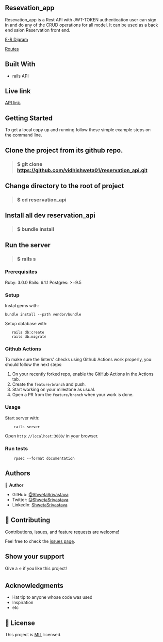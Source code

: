 ## Resevation_app
Resevation_app is a Rest API with JWT-TOKEN authentication user can sign in and do any of the CRUD operations for all model.
It can be used as a back end salon Reservation front end.

[E-R Digram](./Docs/ER.png)

[Routes](./routes/routes.pdf)

## Built With
- rails API

## Live link
 [API link](https://boiling-citadel-97580.herokuapp.com/).

## Getting Started
To get a local copy up and running follow these simple example steps on the command line.

## Clone the project from its github repo.

> ### $ git clone https://github.com/vidhishweta01/reservation_api.git
  
## Change directory to the root of project

> ### $ cd reservation_api
  
## Install all dev reservation_api

> ###  $ bundle install


## Run the server

> ### $ rails s

### Prerequisites

Ruby: 3.0.0
Rails: 6.1.1
Postgres: >=9.5

### Setup

Instal gems with:

```
bundle install --path vendor/bundle
```

Setup database with:

```
   rails db:create
   rails db:migrate
```

### Github Actions

To make sure the linters' checks using Github Actions work properly, you should follow the next steps:

1. On your recently forked repo, enable the GitHub Actions in the Actions tab.
2. Create the `feature/branch` and push.
3. Start working on your milestone as usual.
4. Open a PR from the `feature/branch` when your work is done.


### Usage

Start server with:

```
    rails server
```

Open `http://localhost:3000/` in your browser.

### Run tests

```
    rpsec --format documentation
```

## Authors

👤 **Author**

- GitHub: [@ShwetaSrivastava](https://github.com/vidhishweta01)
- Twitter: [@ShwetaSrivastava](https://twitter.com/vidhishweta01)
- LinkedIn: [ShwetaSrivastava](https://www.linkedin.com/in/vidhishweta01/)

## 🤝 Contributing

Contributions, issues, and feature requests are welcome!

Feel free to check the [issues page](issues/).

## Show your support

Give a ⭐️ if you like this project!

## Acknowledgments

- Hat tip to anyone whose code was used
- Inspiration
- etc

## 📝 License

This project is [MIT](LICENSE) licensed.


